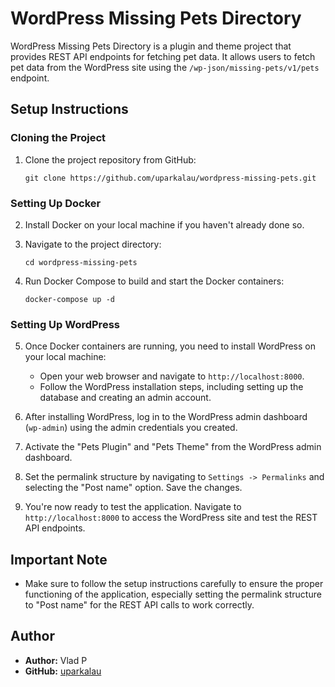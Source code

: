 # WordPress Missing Pets Directory

WordPress Missing Pets Directory is a plugin and theme project that provides REST API endpoints for fetching pet data. It allows users to fetch pet data from the WordPress site using the `/wp-json/missing-pets/v1/pets` endpoint.

## Setup Instructions

### Cloning the Project

1. Clone the project repository from GitHub:

   ```
   git clone https://github.com/uparkalau/wordpress-missing-pets.git
   ```

### Setting Up Docker

2. Install Docker on your local machine if you haven't already done so.

3. Navigate to the project directory:

   ```
   cd wordpress-missing-pets
   ```

4. Run Docker Compose to build and start the Docker containers:

   ```
   docker-compose up -d
   ```

### Setting Up WordPress

5. Once Docker containers are running, you need to install WordPress on your local machine:
   - Open your web browser and navigate to `http://localhost:8000`.
   - Follow the WordPress installation steps, including setting up the database and creating an admin account.

6. After installing WordPress, log in to the WordPress admin dashboard (`wp-admin`) using the admin credentials you created.

7. Activate the "Pets Plugin" and "Pets Theme" from the WordPress admin dashboard.

8. Set the permalink structure by navigating to `Settings -> Permalinks` and selecting the "Post name" option. Save the changes.

9. You're now ready to test the application. Navigate to `http://localhost:8000` to access the WordPress site and test the REST API endpoints.

## Important Note

- Make sure to follow the setup instructions carefully to ensure the proper functioning of the application, especially setting the permalink structure to "Post name" for the REST API calls to work correctly.

## Author

- **Author:** Vlad P
- **GitHub:** [uparkalau](https://github.com/uparkalau)
